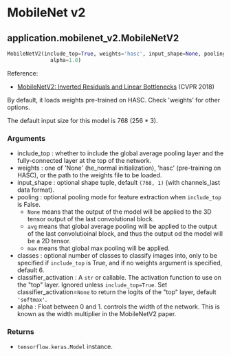 # MobileNet v2

## application.mobilenet_v2.MobileNetV2
```python
MobileNetV2(include_top=True, weights='hasc', input_shape=None, pooling=None, classes=6, classifier_activation='softmax',
              alpha=1.0)
```

Reference:
- [MobileNetV2: Inverted Residuals and Linear Bottlenecks](https://arxiv.org/abs/1801.04381) (CVPR 2018)

By default, it loads weights pre-trained on HASC. Check 'weights' for other options.

The default input size for this model is 768 (256 * 3).

### Arguments
- include_top : whether to include the global average pooling layer and the fully-connected layer at the top of the network.
- weights : one of 'None' (he_normal initialization), 'hasc' (pre-training on HASC), or the path to the weights file to be loaded.
- input_shape : optional shape tuple, default `(768, 1)` (with channels_last data format).
- pooling : optional pooling mode for feature extraction when `include_top` is False.
    - `None` means that the output of the model will be applied to the 3D tensor output of the last convolutional block.
    - `avg` means that global average pooling will be applied to the output of the last convolutioinal block, and thus the output od the model will be a 2D tensor.
    - `max` means that global max pooling will be applied.
- classes : optional number of classes to classify images into, only to be specified if `include_top` is True, and if no weights argument is specified, default 6.
- classifier_activation : A `str` or callable. The activation function to use on the "top" layer. Ignored unless `include_top=True`. Set classifier_activation=`None` to return the logits of the "top" layer, default `'softmax'`.
- alpha : Float between 0 and 1. controls the width of the network. This is known as the width multiplier in the MobileNetV2 paper.

### Returns
- `tensorflow.keras.Model` instance.
